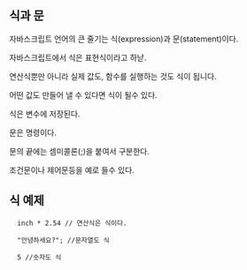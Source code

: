 식과 문
---

자바스크립트 언어의 큰 줄기는 식(expression)과 문(statement)이다.

자바스크립트에서 식은 표현식이라고 하낟.

연산식뿐만 아니라 실제 값도, 함수를 실행하는 것도 식이 됩니다.

어떤 값도 만들어 낼 수 있다면 식이 될수 있다.

식은 변수에 저장된다.

문은 명령이다.

문의 끝에는 셈미콜론(;)을 붙여서 구분한다.

조건문이나 제어문등을 예로 들수 있다.

식 예제
---

      inch * 2.54 // 연산식은 식이다.
      
      "안녕하세요?"; //문자열도 식
      
      5 //숫자도 식




